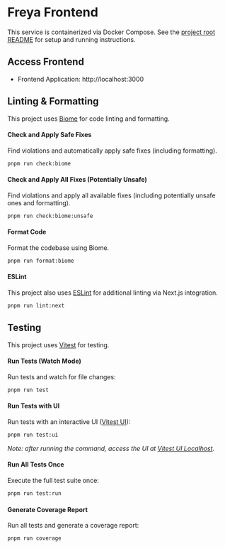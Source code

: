 # Freya Frontend

This service is containerized via Docker Compose. See the [project root README](../README.md) for setup and running instructions.

## Access Frontend

- Frontend Application: http://localhost:3000

## Linting & Formatting

This project uses [Biome][] for code linting and formatting.

#### Check and Apply Safe Fixes
Find violations and automatically apply safe fixes (including formatting).

```bash
pnpm run check:biome
```

#### Check and Apply All Fixes (Potentially Unsafe)
Find violations and apply all available fixes (including potentially unsafe ones and formatting).

```bash
pnpm run check:biome:unsafe
```

#### Format Code
Format the codebase using Biome.

```bash
pnpm run format:biome
```

#### ESLint

This project also uses [ESLint][] for additional linting via Next.js integration.

```bash
pnpm run lint:next
```

## Testing

This project uses [Vitest][] for testing.

#### Run Tests (Watch Mode)
Run tests and watch for file changes:
```bash
pnpm run test
```

#### Run Tests with UI
Run tests with an interactive UI ([Vitest UI][]):
```bash
pnpm run test:ui
```
*Note: after running the command, access the UI at [Vitest UI Localhost][].*

#### Run All Tests Once
Execute the full test suite once:
```bash
pnpm run test:run
```

#### Generate Coverage Report
Run all tests and generate a coverage report:
```bash
pnpm run coverage
```

[Biome]: https://biomejs.dev/
[ESLint]: https://eslint.org/
[Vitest]: https://vitest.dev/
[Vitest UI]: https://vitest.dev/guide/ui
[Vitest UI Localhost]: http://localhost:51204/__vitest__/
